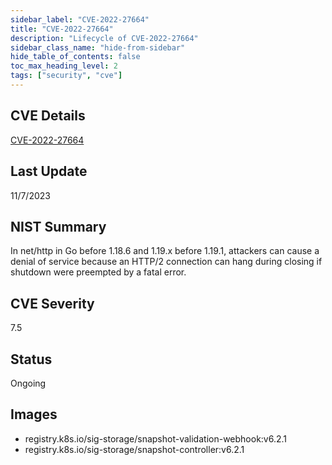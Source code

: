 ```yaml
---
sidebar_label: "CVE-2022-27664"
title: "CVE-2022-27664"
description: "Lifecycle of CVE-2022-27664"
sidebar_class_name: "hide-from-sidebar"
hide_table_of_contents: false
toc_max_heading_level: 2
tags: ["security", "cve"]
---
```


## CVE Details

[CVE-2022-27664](https://nvd.nist.gov/vuln/detail/CVE-2022-27664)


## Last Update

11/7/2023

## NIST Summary

In net/http in Go before 1.18.6 and 1.19.x before 1.19.1, attackers can cause a denial of service because an HTTP/2 connection can hang during closing if shutdown were preempted by a fatal error.

## CVE Severity

7.5

## Status

Ongoing

## Images

- registry.k8s.io/sig-storage/snapshot-validation-webhook:v6.2.1
- registry.k8s.io/sig-storage/snapshot-controller:v6.2.1


